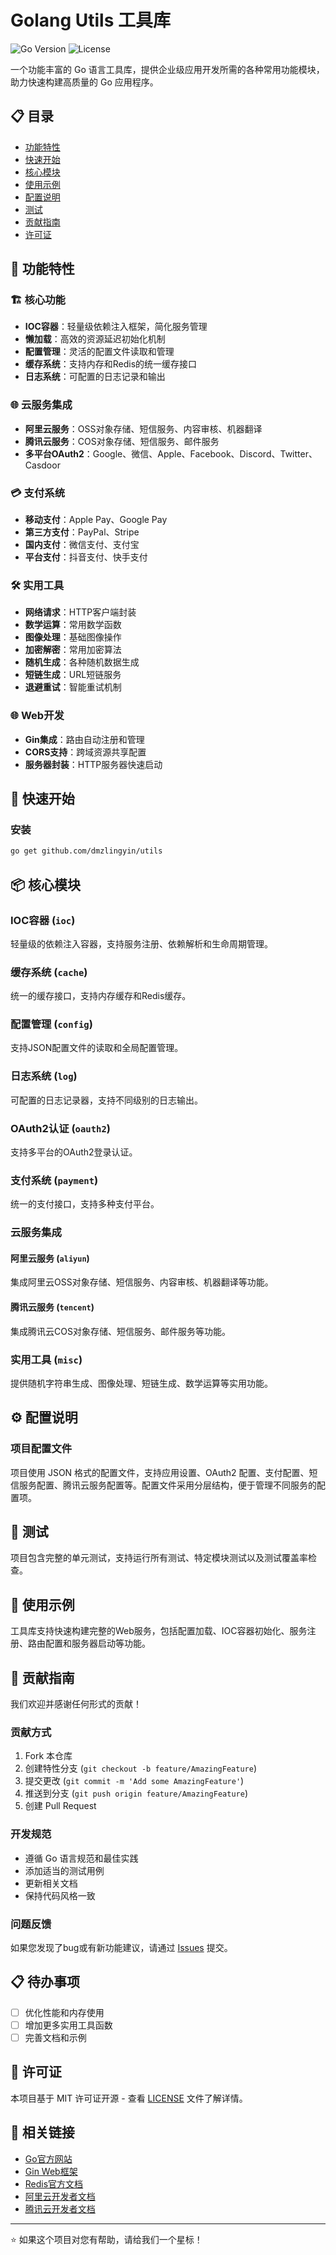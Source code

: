 # Golang Utils 工具库

![Go Version](https://img.shields.io/badge/Go-1.24-blue.svg)
![License](https://img.shields.io/badge/license-MIT-green.svg)

一个功能丰富的 Go 语言工具库，提供企业级应用开发所需的各种常用功能模块，助力快速构建高质量的 Go 应用程序。

## 📋 目录

- [功能特性](#功能特性)
- [快速开始](#快速开始)
- [核心模块](#核心模块)
- [使用示例](#使用示例)
- [配置说明](#配置说明)
- [测试](#测试)
- [贡献指南](#贡献指南)
- [许可证](#许可证)

## 🚀 功能特性

### 🏗️ 核心功能
- **IOC容器**：轻量级依赖注入框架，简化服务管理
- **懒加载**：高效的资源延迟初始化机制
- **配置管理**：灵活的配置文件读取和管理
- **缓存系统**：支持内存和Redis的统一缓存接口
- **日志系统**：可配置的日志记录和输出

### 🌐 云服务集成
- **阿里云服务**：OSS对象存储、短信服务、内容审核、机器翻译
- **腾讯云服务**：COS对象存储、短信服务、邮件服务
- **多平台OAuth2**：Google、微信、Apple、Facebook、Discord、Twitter、Casdoor

### 💳 支付系统
- **移动支付**：Apple Pay、Google Pay
- **第三方支付**：PayPal、Stripe
- **国内支付**：微信支付、支付宝
- **平台支付**：抖音支付、快手支付

### 🛠️ 实用工具
- **网络请求**：HTTP客户端封装
- **数学运算**：常用数学函数
- **图像处理**：基础图像操作
- **加密解密**：常用加密算法
- **随机生成**：各种随机数据生成
- **短链生成**：URL短链服务
- **退避重试**：智能重试机制

### 🌐 Web开发
- **Gin集成**：路由自动注册和管理
- **CORS支持**：跨域资源共享配置
- **服务器封装**：HTTP服务器快速启动

## 🚀 快速开始

### 安装

```bash
go get github.com/dmzlingyin/utils
```


## 📦 核心模块

### IOC容器 (`ioc`)
轻量级的依赖注入容器，支持服务注册、依赖解析和生命周期管理。

### 缓存系统 (`cache`)
统一的缓存接口，支持内存缓存和Redis缓存。

### 配置管理 (`config`)
支持JSON配置文件的读取和全局配置管理。

### 日志系统 (`log`)
可配置的日志记录器，支持不同级别的日志输出。

### OAuth2认证 (`oauth2`)
支持多平台的OAuth2登录认证。

### 支付系统 (`payment`)
统一的支付接口，支持多种支付平台。

### 云服务集成

#### 阿里云服务 (`aliyun`)
集成阿里云OSS对象存储、短信服务、内容审核、机器翻译等功能。

#### 腾讯云服务 (`tencent`)
集成腾讯云COS对象存储、短信服务、邮件服务等功能。

### 实用工具 (`misc`)
提供随机字符串生成、图像处理、短链生成、数学运算等实用功能。

## ⚙️ 配置说明

### 项目配置文件
项目使用 JSON 格式的配置文件，支持应用设置、OAuth2 配置、支付配置、短信服务配置、腾讯云服务配置等。配置文件采用分层结构，便于管理不同服务的配置项。

## 🧪 测试

项目包含完整的单元测试，支持运行所有测试、特定模块测试以及测试覆盖率检查。

## 📝 使用示例

工具库支持快速构建完整的Web服务，包括配置加载、IOC容器初始化、服务注册、路由配置和服务器启动等功能。

## 🤝 贡献指南

我们欢迎并感谢任何形式的贡献！

### 贡献方式
1. Fork 本仓库
2. 创建特性分支 (`git checkout -b feature/AmazingFeature`)
3. 提交更改 (`git commit -m 'Add some AmazingFeature'`)
4. 推送到分支 (`git push origin feature/AmazingFeature`)
5. 创建 Pull Request

### 开发规范
- 遵循 Go 语言规范和最佳实践
- 添加适当的测试用例
- 更新相关文档
- 保持代码风格一致

### 问题反馈
如果您发现了bug或有新功能建议，请通过 [Issues](https://github.com/dmzlingyin/utils/issues) 提交。

## 📋 待办事项

- [ ] 优化性能和内存使用
- [ ] 增加更多实用工具函数
- [ ] 完善文档和示例

## 📄 许可证

本项目基于 MIT 许可证开源 - 查看 [LICENSE](LICENSE) 文件了解详情。

## 🔗 相关链接

- [Go官方网站](https://golang.org/)
- [Gin Web框架](https://gin-gonic.com/)
- [Redis官方文档](https://redis.io/documentation)
- [阿里云开发者文档](https://help.aliyun.com/)
- [腾讯云开发者文档](https://cloud.tencent.com/document)

---

⭐ 如果这个项目对您有帮助，请给我们一个星标！

